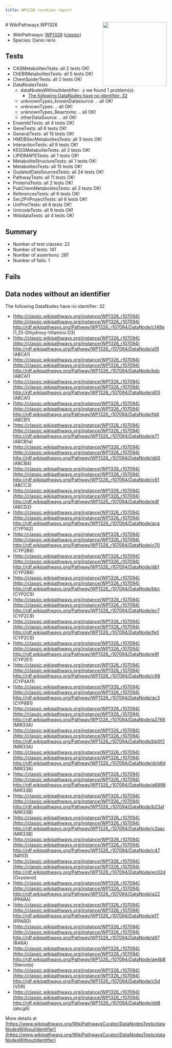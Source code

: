 ```yaml
---
title: WP1326 curation report
---
```


<img style="float: right; width: 200px" src="https://upload.wikimedia.org/wikipedia/commons/thumb/8/83/Wplogo_with_text_500.png/640px-Wplogo_with_text_500.png" />
# WikiPathways WP1326

* WikiPathways: [WP1326](https://wikipathways.org/pathways/WP1326) ([classic](https://classic.wikipathways.org/instance/WP1326))
* Species: Danio rerio
## Tests
* CASMetabolitesTests: all 2 tests OK!
* ChEBIMetabolitesTests: all 5 tests OK!
* ChemSpiderTests: all 2 tests OK!
* DataNodesTests
    * dataNodesWithoutIdentifier: .x we found 1 problem(s):
        * [The following DataNodes have no identifier: 32](#8792c4d0)
    * unknownTypes_knownDatasource: .. all OK!
    * unknownTypes: .. all OK!
    * unknownTypes_Reactome: .. all OK!
    * otherDataSource: .. all OK!
* EnsemblTests: all 4 tests OK!
* GeneTests: all 6 tests OK!
* GeneralTests: all 15 tests OK!
* HMDBSecMetabolitesTests: all 3 tests OK!
* InteractionTests: all 9 tests OK!
* KEGGMetaboliteTests: all 2 tests OK!
* LIPIDMAPSTests: all 1 tests OK!
* MetaboliteStructureTests: all 1 tests OK!
* MetabolitesTests: all 15 tests OK!
* OudatedDataSourcesTests: all 24 tests OK!
* PathwayTests: all 11 tests OK!
* ProteinsTests: all 2 tests OK!
* PubChemMetabolitesTests: all 3 tests OK!
* ReferencesTests: all 6 tests OK!
* Sec2PriProjectTests: all 6 tests OK!
* UniProtTests: all 6 tests OK!
* UnicodeTests: all 9 tests OK!
* WikidataTests: all 4 tests OK!


## Summary

* Number of test classes: 22
* Number of tests: 141
* Number of assertions: 281
* Number of fails: 1

## Fails

<a name="8792c4d0" />

## Data nodes without an identifier

The following DataNodes have no identifier: 32

* [http://classic.wikipathways.org/instance/WP1326_r107094](http://classic.wikipathways.org/instance/WP1326_r107094) http://rdf.wikipathways.org/Pathway/WP1326_r107094/DataNode/c148e (1,25-Dihydroxy-Vitamins D3)
* [http://classic.wikipathways.org/instance/WP1326_r107094](http://classic.wikipathways.org/instance/WP1326_r107094) http://rdf.wikipathways.org/Pathway/WP1326_r107094/DataNode/a19 (ABCA1)
* [http://classic.wikipathways.org/instance/WP1326_r107094](http://classic.wikipathways.org/instance/WP1326_r107094) http://rdf.wikipathways.org/Pathway/WP1326_r107094/DataNode/bdc (ABCA1)
* [http://classic.wikipathways.org/instance/WP1326_r107094](http://classic.wikipathways.org/instance/WP1326_r107094) http://rdf.wikipathways.org/Pathway/WP1326_r107094/DataNode/d05 (ABCA1)
* [http://classic.wikipathways.org/instance/WP1326_r107094](http://classic.wikipathways.org/instance/WP1326_r107094) http://rdf.wikipathways.org/Pathway/WP1326_r107094/DataNode/fd4 (ABCB1)
* [http://classic.wikipathways.org/instance/WP1326_r107094](http://classic.wikipathways.org/instance/WP1326_r107094) http://rdf.wikipathways.org/Pathway/WP1326_r107094/DataNode/e71 (ABCB1a)
* [http://classic.wikipathways.org/instance/WP1326_r107094](http://classic.wikipathways.org/instance/WP1326_r107094) http://rdf.wikipathways.org/Pathway/WP1326_r107094/DataNode/dd3 (ABCB4)
* [http://classic.wikipathways.org/instance/WP1326_r107094](http://classic.wikipathways.org/instance/WP1326_r107094) http://rdf.wikipathways.org/Pathway/WP1326_r107094/DataNode/c61 (ABCC3)
* [http://classic.wikipathways.org/instance/WP1326_r107094](http://classic.wikipathways.org/instance/WP1326_r107094) http://rdf.wikipathways.org/Pathway/WP1326_r107094/DataNode/edf (ABCD2)
* [http://classic.wikipathways.org/instance/WP1326_r107094](http://classic.wikipathways.org/instance/WP1326_r107094) http://rdf.wikipathways.org/Pathway/WP1326_r107094/DataNode/aca (CYP1A2)
* [http://classic.wikipathways.org/instance/WP1326_r107094](http://classic.wikipathways.org/instance/WP1326_r107094) http://rdf.wikipathways.org/Pathway/WP1326_r107094/DataNode/c70 (CYP2B6)
* [http://classic.wikipathways.org/instance/WP1326_r107094](http://classic.wikipathways.org/instance/WP1326_r107094) http://rdf.wikipathways.org/Pathway/WP1326_r107094/DataNode/db1 (CYP2B6)
* [http://classic.wikipathways.org/instance/WP1326_r107094](http://classic.wikipathways.org/instance/WP1326_r107094) http://rdf.wikipathways.org/Pathway/WP1326_r107094/DataNode/bbc (CYP2C9)
* [http://classic.wikipathways.org/instance/WP1326_r107094](http://classic.wikipathways.org/instance/WP1326_r107094) http://rdf.wikipathways.org/Pathway/WP1326_r107094/DataNode/ec7 (CYP2C9)
* [http://classic.wikipathways.org/instance/WP1326_r107094](http://classic.wikipathways.org/instance/WP1326_r107094) http://rdf.wikipathways.org/Pathway/WP1326_r107094/DataNode/fe0 (CYP2C9)
* [http://classic.wikipathways.org/instance/WP1326_r107094](http://classic.wikipathways.org/instance/WP1326_r107094) http://rdf.wikipathways.org/Pathway/WP1326_r107094/DataNode/e9f (CYP2E1)
* [http://classic.wikipathways.org/instance/WP1326_r107094](http://classic.wikipathways.org/instance/WP1326_r107094) http://rdf.wikipathways.org/Pathway/WP1326_r107094/DataNode/c68 (CYP4A11)
* [http://classic.wikipathways.org/instance/WP1326_r107094](http://classic.wikipathways.org/instance/WP1326_r107094) http://rdf.wikipathways.org/Pathway/WP1326_r107094/DataNode/ac3 (CYP8B1)
* [http://classic.wikipathways.org/instance/WP1326_r107094](http://classic.wikipathways.org/instance/WP1326_r107094) http://rdf.wikipathways.org/Pathway/WP1326_r107094/DataNode/a2766 (MIR33A)
* [http://classic.wikipathways.org/instance/WP1326_r107094](http://classic.wikipathways.org/instance/WP1326_r107094) http://rdf.wikipathways.org/Pathway/WP1326_r107094/DataNode/bb0f2 (MIR33A)
* [http://classic.wikipathways.org/instance/WP1326_r107094](http://classic.wikipathways.org/instance/WP1326_r107094) http://rdf.wikipathways.org/Pathway/WP1326_r107094/DataNode/dcb6d (MIR33A)
* [http://classic.wikipathways.org/instance/WP1326_r107094](http://classic.wikipathways.org/instance/WP1326_r107094) http://rdf.wikipathways.org/Pathway/WP1326_r107094/DataNode/a6898 (MIR33B)
* [http://classic.wikipathways.org/instance/WP1326_r107094](http://classic.wikipathways.org/instance/WP1326_r107094) http://rdf.wikipathways.org/Pathway/WP1326_r107094/DataNode/b23af (MIR33B)
* [http://classic.wikipathways.org/instance/WP1326_r107094](http://classic.wikipathways.org/instance/WP1326_r107094) http://rdf.wikipathways.org/Pathway/WP1326_r107094/DataNode/c2aac (MIR33B)
* [http://classic.wikipathways.org/instance/WP1326_r107094](http://classic.wikipathways.org/instance/WP1326_r107094) http://rdf.wikipathways.org/Pathway/WP1326_r107094/DataNode/c47 (NR1I3)
* [http://classic.wikipathways.org/instance/WP1326_r107094](http://classic.wikipathways.org/instance/WP1326_r107094) http://rdf.wikipathways.org/Pathway/WP1326_r107094/DataNode/ec02d (Oxysterol)
* [http://classic.wikipathways.org/instance/WP1326_r107094](http://classic.wikipathways.org/instance/WP1326_r107094) http://rdf.wikipathways.org/Pathway/WP1326_r107094/DataNode/a22 (PPARA)
* [http://classic.wikipathways.org/instance/WP1326_r107094](http://classic.wikipathways.org/instance/WP1326_r107094) http://rdf.wikipathways.org/Pathway/WP1326_r107094/DataNode/ef7 (PPARD)
* [http://classic.wikipathways.org/instance/WP1326_r107094](http://classic.wikipathways.org/instance/WP1326_r107094) http://rdf.wikipathways.org/Pathway/WP1326_r107094/DataNode/a97 (RARA)
* [http://classic.wikipathways.org/instance/WP1326_r107094](http://classic.wikipathways.org/instance/WP1326_r107094) http://rdf.wikipathways.org/Pathway/WP1326_r107094/DataNode/ae4b8 (Steroids)
* [http://classic.wikipathways.org/instance/WP1326_r107094](http://classic.wikipathways.org/instance/WP1326_r107094) http://rdf.wikipathways.org/Pathway/WP1326_r107094/DataNode/c5d (VDR)
* [http://classic.wikipathways.org/instance/WP1326_r107094](http://classic.wikipathways.org/instance/WP1326_r107094) http://rdf.wikipathways.org/Pathway/WP1326_r107094/DataNode/dd8 (abcg6)


More details at [https://www.wikipathways.org/WikiPathwaysCurator/DataNodesTests/dataNodesWithoutIdentifier](https://www.wikipathways.org/WikiPathwaysCurator/DataNodesTests/dataNodesWithoutIdentifier)

